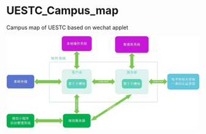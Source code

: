 # UESTC_Campus_map
Campus map of UESTC based on wechat applet



![微信服务端](https://github.com/wannain/picture/blob/master/UESTC_Campus_map/1.jpg)

